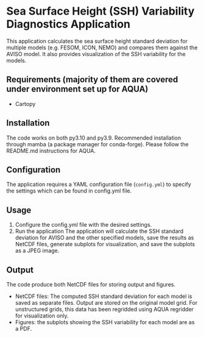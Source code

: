 # Sea Surface Height (SSH) Variability Diagnostics Application
This application calculates the sea surface height standard deviation for multiple models (e.g. FESOM, ICON, NEMO) and compares them against the AVISO model. It also provides visualization of the SSH variability for the models.

## Requirements (majority of them are covered under environment set up for AQUA)
- Cartopy

## Installation
The code works on both py3.10 and py3.9.  Recommended installation through mamba (a package manager for conda-forge). Please follow the README.md instructions for AQUA.

## Configuration
The application requires a YAML configuration file (`config.yml`) to specify the settings which can be found in config.yml file.

## Usage
1. Configure the config.yml file with the desired settings.
2. Run the application
The application will calculate the SSH standard deviation for AVISO and the other specified models, save the results as NetCDF files, generate subplots for visualization, and save the subplots as a JPEG image.

## Output
The code produce both NetCDF files for storing output and figures. 
- NetCDF files: The computed SSH standard deviation for each model is saved as separate files. 
Output are stored on the original model grid. For unstructured grids, this data has been regridded using AQUA regridder for visualization only.
- Figures: the subplots showing the SSH variability for each model are as a PDF.